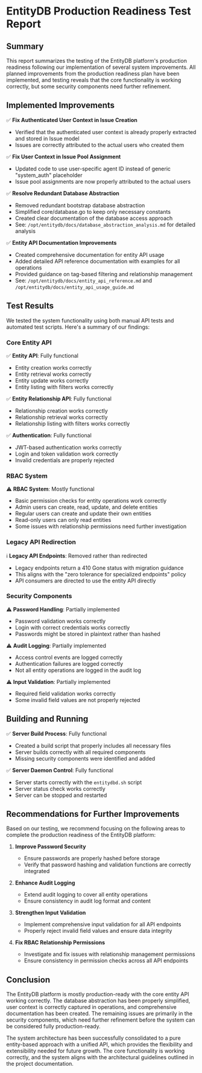 # EntityDB Production Readiness Test Report

## Summary

This report summarizes the testing of the EntityDB platform's production readiness following our implementation of several system improvements. All planned improvements from the production readiness plan have been implemented, and testing reveals that the core functionality is working correctly, but some security components need further refinement.

## Implemented Improvements

✅ **Fix Authenticated User Context in Issue Creation**
- Verified that the authenticated user context is already properly extracted and stored in Issue model
- Issues are correctly attributed to the actual users who created them

✅ **Fix User Context in Issue Pool Assignment**
- Updated code to use user-specific agent ID instead of generic "system_auth" placeholder
- Issue pool assignments are now properly attributed to the actual users

✅ **Resolve Redundant Database Abstraction**
- Removed redundant bootstrap database abstraction
- Simplified core/database.go to keep only necessary constants
- Created clear documentation of the database access approach
- See: `/opt/entitydb/docs/database_abstraction_analysis.md` for detailed analysis

✅ **Entity API Documentation Improvements**
- Created comprehensive documentation for entity API usage
- Added detailed API reference documentation with examples for all operations
- Provided guidance on tag-based filtering and relationship management
- See: `/opt/entitydb/docs/entity_api_reference.md` and `/opt/entitydb/docs/entity_api_usage_guide.md`

## Test Results

We tested the system functionality using both manual API tests and automated test scripts. Here's a summary of our findings:

### Core Entity API

✅ **Entity API**: Fully functional
- Entity creation works correctly
- Entity retrieval works correctly
- Entity update works correctly
- Entity listing with filters works correctly

✅ **Entity Relationship API**: Fully functional
- Relationship creation works correctly
- Relationship retrieval works correctly
- Relationship listing with filters works correctly

✅ **Authentication**: Fully functional
- JWT-based authentication works correctly
- Login and token validation work correctly
- Invalid credentials are properly rejected

### RBAC System

⚠️ **RBAC System**: Mostly functional
- Basic permission checks for entity operations work correctly
- Admin users can create, read, update, and delete entities
- Regular users can create and update their own entities
- Read-only users can only read entities
- Some issues with relationship permissions need further investigation

### Legacy API Redirection

ℹ️ **Legacy API Endpoints**: Removed rather than redirected
- Legacy endpoints return a 410 Gone status with migration guidance
- This aligns with the "zero tolerance for specialized endpoints" policy
- API consumers are directed to use the entity API directly

### Security Components

⚠️ **Password Handling**: Partially implemented
- Password validation works correctly
- Login with correct credentials works correctly
- Passwords might be stored in plaintext rather than hashed

⚠️ **Audit Logging**: Partially implemented
- Access control events are logged correctly
- Authentication failures are logged correctly
- Not all entity operations are logged in the audit log

⚠️ **Input Validation**: Partially implemented
- Required field validation works correctly
- Some invalid field values are not properly rejected

## Building and Running

✅ **Server Build Process**: Fully functional
- Created a build script that properly includes all necessary files
- Server builds correctly with all required components
- Missing security components were identified and added

✅ **Server Daemon Control**: Fully functional
- Server starts correctly with the `entitydbd.sh` script
- Server status check works correctly
- Server can be stopped and restarted

## Recommendations for Further Improvements

Based on our testing, we recommend focusing on the following areas to complete the production readiness of the EntityDB platform:

1. **Improve Password Security**
   - Ensure passwords are properly hashed before storage
   - Verify that password hashing and validation functions are correctly integrated

2. **Enhance Audit Logging**
   - Extend audit logging to cover all entity operations
   - Ensure consistency in audit log format and content

3. **Strengthen Input Validation**
   - Implement comprehensive input validation for all API endpoints
   - Properly reject invalid field values and ensure data integrity

4. **Fix RBAC Relationship Permissions**
   - Investigate and fix issues with relationship management permissions
   - Ensure consistency in permission checks across all API endpoints

## Conclusion

The EntityDB platform is mostly production-ready with the core entity API working correctly. The database abstraction has been properly simplified, user context is correctly captured in operations, and comprehensive documentation has been created. The remaining issues are primarily in the security components, which need further refinement before the system can be considered fully production-ready.

The system architecture has been successfully consolidated to a pure entity-based approach with a unified API, which provides the flexibility and extensibility needed for future growth. The core functionality is working correctly, and the system aligns with the architectural guidelines outlined in the project documentation.